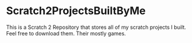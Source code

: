 # Scratch2ProjectsBuiltByMe
This is a Scratch 2 Repository that stores all of my scratch projects I built.
Feel free to download them. Their mostly games.
